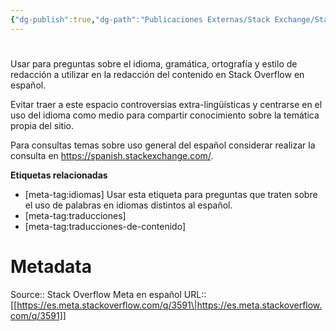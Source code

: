 ```yaml
---
{"dg-publish":true,"dg-path":"Publicaciones Externas/Stack Exchange/Stack Overflow en español/Stack Overflow en español Meta/es.meta.stackoverflow.com-3591.md","permalink":"/publicaciones-externas/stack-exchange/stack-overflow-en-espanol/stack-overflow-en-espanol-meta/es-meta-stackoverflow-com-3591/","hide":true,"noteIcon":"\"0\"","created":"2024-04-03T12:49:10.730-06:00","updated":"2024-04-05T16:44:03.617-06:00"}
---
```


# 

Usar para preguntas sobre el idioma, gramática, ortografía y estilo de redacción a utilizar en la redacción del contenido en Stack Overflow en español.

Evitar traer a este espacio controversias extra-lingüísticas y centrarse en el uso del idioma como medio para compartir conocimiento sobre la temática propia del sitio.

Para consultas temas sobre uso general del español considerar realizar la consulta en https://spanish.stackexchange.com/.

**Etiquetas relacionadas**

- [meta-tag:idiomas] Usar esta etiqueta para preguntas que traten sobre el uso de palabras en idiomas distintos al español.
- [meta-tag:traducciones]
- [meta-tag:traducciones-de-contenido]

# Metadata
Source:: Stack Overflow Meta en español
URL:: [[https://es.meta.stackoverflow.com/q/3591\|https://es.meta.stackoverflow.com/q/3591]]

